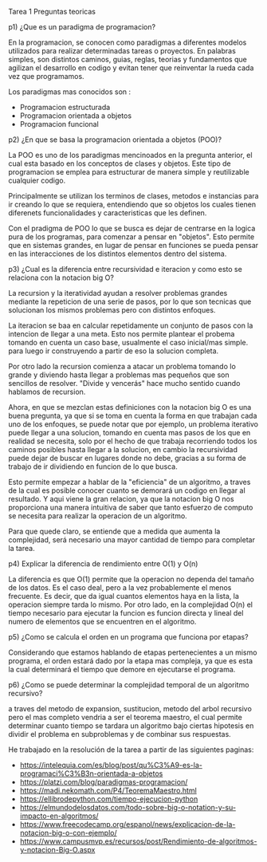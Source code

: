 Tarea 1 
Preguntas teoricas

p1) ¿Que es un paradigma de programacion?

En la programacion, se conocen como paradigmas a diferentes modelos utilizados
para realizar determinadas tareas o proyectos. En palabras simples, son distintos
caminos, guias, reglas, teorias y fundamentos que agilizan el desarrollo en codigo 
y evitan tener que reinventar la rueda cada vez que programamos. 

Los paradigmas mas conocidos son :
* Programacion estructurada
* Programacion orientada a objetos
* Programacion funcional

p2) ¿En que se basa la programacion orientada a objetos (POO)? 

La POO es uno de los paradigmas mencinoados en la pregunta anterior, el cual 
esta basado en los conceptos de clases y objetos. Este tipo de programacion 
se emplea para estructurar de manera simple y reutilizable cualquier codigo.

Principalmente se utilizan los terminos de clases, metodos e instancias para 
ir creando lo que se requiera, entendiendo que so objetos los cuales tienen
diferenets funcionalidades y caracteristicas que les definen. 

Con el pradigma de POO lo que se busca es dejar de centrarse en la logica pura
de los programas, para comenzar a pensar en "objetos". Esto permite que en sistemas
grandes, en lugar de pensar en funciones se pueda pensar en las interacciones 
de los distintos elementos dentro del sistema. 

p3) ¿Cual es la diferencia entre recursividad e iteracion y como esto se relaciona
con la notacion big O? 

La recursion y la iteratividad ayudan a resolver problemas grandes mediante la 
repeticion de una serie de pasos, por lo que son tecnicas que solucionan 
los mismos problemas pero con distintos enfoques.

La iteracion se baa en calcular repetidamente un conjunto de pasos con la intencion
de llegar a una meta. Esto nos permite plantear el probema tomando en cuenta 
un caso base, usualmente el caso inicial/mas simple. para luego ir construyendo 
a partir de eso la solucion completa. 

Por otro lado la recursion comienza a atacar un problema tomando lo grande
y diviendo hasta llegar a problemas mas pequeños que son sencillos de resolver. 
"Divide y vencerás" hace mucho sentido cuando hablamos de recursion.

Ahora, en que se mezclan estas definiciones con la notacion big O es una buena
pregunta, ya que si se toma en cuenta la forma en que trabajan cada uno de los 
enfoques, se puede notar que por ejemplo, un problema iterativo puede llegar a una
solucion, tomando en cuenta mas pasos de los que en realidad se necesita, solo 
por el hecho de que trabaja recorriendo todos los caminos posibles hasta llegar 
a la solucion, en cambio la recursividad puede dejar de buscar en lugares donde no
debe, gracias a su forma de trabajo de ir dividiendo en funcion de lo que busca. 

Esto permite empezar a hablar de la "eficiencia" de un algoritmo, a traves de la 
cual es posible conocer cuanto se demorará un codigo en llegar al resultado. 
Y aqui viene la gran relacion, ya que la notacion big O nos proporciona una manera
intuitiva de saber que tanto esfuerzo de computo se necesita para realizar la
operacion de un algoritmo. 

Para que quede claro, se entiende que a medida que aumenta la complejidad, 
será necesario una mayor cantidad de tiempo para completar la tarea. 

p4) Explicar la diferencia de rendimiento entre O(1) y O(n) 

La diferencia es que O(1) permite que la operacion no dependa del tamaño de
los datos. Es el caso deal, pero a la vez probablemente el menos frecuente.
Es decir, que da igual cuantos elementos haya en la lista, la operacion siempre
tarda lo mismo. Por otro lado, en la complejidad O(n) el tiempo necesario para
ejecutar la funcion es funcion directa y lineal del numero de elementos que 
se encuentren en el algoritmo. 

p5) ¿Como se calcula el orden en un programa que funciona por etapas? 

Considerando que estamos hablando de etapas pertenecientes a un mismo programa, 
el orden estará dado por la etapa mas compleja, ya que es esta la cual determinará
el tiempo que demore en ejecutarse el programa. 

p6) ¿Como se puede determinar la complejidad temporal de un algoritmo recursivo? 

a traves del metodo de expansion, sustitucion, metodo del arbol recursivo pero 
el mas completo vendria a ser el teorema maestro, el cual permite determinar 
cuanto tiempo se tardara un algoritmo bajo ciertas hipotesis en dividir el problema
en subproblemas y de combinar sus respuestas. 





He trabajado en la resolución de la tarea a partir de las siguientes paginas:

* https://intelequia.com/es/blog/post/qu%C3%A9-es-la-programaci%C3%B3n-orientada-a-objetos
* https://platzi.com/blog/paradigmas-programacion/
* https://madi.nekomath.com/P4/TeoremaMaestro.html
* https://ellibrodepython.com/tiempo-ejecucion-python
* https://elmundodelosdatos.com/todo-sobre-big-o-notation-y-su-impacto-en-algoritmos/
* https://www.freecodecamp.org/espanol/news/explicacion-de-la-notacion-big-o-con-ejemplo/
* https://www.campusmvp.es/recursos/post/Rendimiento-de-algoritmos-y-notacion-Big-O.aspx

